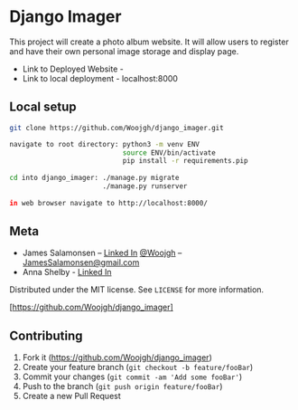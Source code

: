 # Django Imager
This project will create a photo album website.  It will allow users to register and have their own personal image storage and display page.


* Link to Deployed Website - 
* Link to local deployment - localhost:8000


## Local setup

```sh
git clone https://github.com/Woojgh/django_imager.git

navigate to root directory: python3 -m venv ENV
                            source ENV/bin/activate
                            pip install -r requirements.pip
                            
cd into django_imager: ./manage.py migrate
                       ./manage.py runserver
                       
in web browser navigate to http://localhost:8000/
```


## Meta
* James Salamonsen – [Linked In](https://www.linkedin.com/in/james-salamonsen-12237b82/) [@Woojgh](https://twitter.com/woojgh) – JamesSalamonsen@gmail.com
* Anna Shelby - [Linked In](https://www.linkedin.com/in/annashelby/) 


Distributed under the MIT license. See ``LICENSE`` for more information.

[https://github.com/Woojgh/django_imager]

## Contributing

1. Fork it (<https://github.com/Woojgh/django_imager>)
2. Create your feature branch (`git checkout -b feature/fooBar`)
3. Commit your changes (`git commit -am 'Add some fooBar'`)
4. Push to the branch (`git push origin feature/fooBar`)
5. Create a new Pull Request
